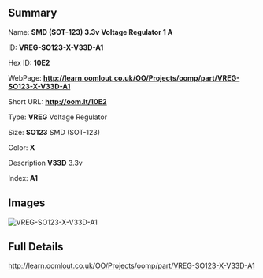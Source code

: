 

## Summary
 
Name: __SMD (SOT-123) 3.3v Voltage Regulator 1 A__

ID: __VREG-SO123-X-V33D-A1__

Hex ID: __10E2__

WebPage: __http://learn.oomlout.co.uk/OO/Projects/oomp/part/VREG-SO123-X-V33D-A1__

Short URL: __http://oom.lt/10E2__


Type: __VREG__ Voltage Regulator 

Size: __SO123__ SMD (SOT-123) 

Color: __X__  

Description __V33D__ 3.3v 

Index: __A1__


## Images
![VREG-SO123-X-V33D-A1](http://oomlout.com/oomp-gen/parts/VREG-SO123-X-V33D-A1/VREG-SO123-X-V33D-A1_420.jpg)



## Full Details

 http://learn.oomlout.co.uk/OO/Projects/oomp/part/VREG-SO123-X-V33D-A1














